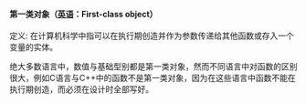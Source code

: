 #### **第一类对象**（[英语](https://baike.baidu.com/item/%E8%8B%B1%E8%AF%AD)：First-class object）

定义: 在计算机科学中指可以在执行期创造并作为参数传递给其他函数或存入一个变量的实体。

绝大多数语言中，数值与基础型别都是第一类对象，然而不同语言中对函数的区别很大，例如C语言与C++中的函数不是第一类对象，因为在这些语言中函数不能在执行期创造，而必须在设计时全部写好。